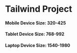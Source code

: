 # Tailwind Project
#### Mobile Device Size: 320-425
#### Tablet Device Size: 768-992
#### Laptop Device Size: 1540-1980